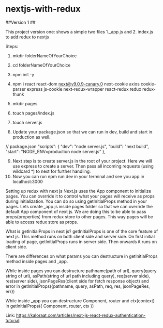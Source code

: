 # nextjs-with-redux

##Version 1 ##

This project version one: shows a simple two files 1._app.js and 2. index.js to add redux to nextjs

Steps:
1. mkdir folderNameOfYourChoice
2. cd folderNameOfYourChoice
3. npm init -y
4. npm i react react-dom next@v9.0.9-canary.0 next-cookie axios cookie-parser express js-cookie next-redux-wrapper react-redux redux redux-thunk
5. mkdir pages
6. touch pages/index.js
7. touch server.js

8. Update your package.json so that we can run in dev, build and start in production as well.

// package.json
"scripts": {
    "dev": "node server.js",
    "build": "next build",
    "start": "NODE_ENV=production node server.js"
  },
  
 9. Next step is to create server.js in the root of your project. Here we will use express to create a server. Then pass all incoming requests (using wildcard *) to next for further handling.
10. Now you can run npm run dev in your terminal and see you app in localhost:3000

Setting up redux with next js
Next.js uses the App component to initialize pages. You can override it to control what your pages will receive as props during initialization. You can do so using getInitialProps method in your pages. Lets create _app.js inside pages folder so that we can override the default App component of next js. We are doing this to be able to pass props(properties) from redux store to other pages. This way pages will be able to access redux store as props.

What is getInitialProps in next js?
getInitialProps is one of the core feature of next js. This method runs on both client side and server side. On first initial loading of page, getInitialProps runs in server side. Then onwards it runs on client side.

There are differences on what params you can destructure in getInitialProps method inside pages and _app.

While inside pages you can destructure pathname(path of url), query(query string of url), asPath(string of url path including query), req(server side), res(server side), jsonPageRes(client side for fetch response object) and error in getInitialProps({pathname, query, asPath, req, res, jsonPageRes, err})

While inside _app you can destructure Component, router and ctx(context) in getInitialProps({ Component, router, ctx })

Link: https://kaloraat.com/articles/next-js-react-redux-authentication-tutorial
